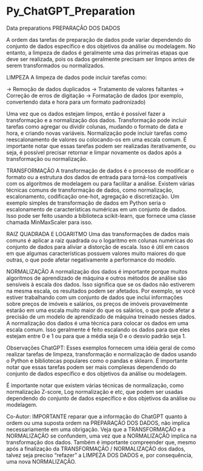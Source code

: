 # Py_ChatGPT_Preparation
Data preparations
PREPARAÇÃO DOS DADOS

A ordem das tarefas de preparação de dados pode variar dependendo do conjunto de dados específico e dos objetivos da análise ou modelagem. No entanto, a limpeza de dados é geralmente uma das primeiras etapas que deve ser realizada, pois os dados geralmente precisam ser limpos antes de serem transformados ou normalizados.

LIMPEZA
A limpeza de dados pode incluir tarefas como:

-> Remoção de dados duplicados
-> Tratamento de valores faltantes
-> Correção de erros de digitação
-> Formatação de dados (por exemplo, convertendo data e hora para um formato padronizado)

Uma vez que os dados estejam limpos, então é possível fazer a transformação e a normalização dos dados. Transformação pode incluir tarefas como agregar ou dividir colunas, mudando o formato de data e hora, e criando novas variáveis. Normalização pode incluir tarefas como reescalonamento de valores ou colocando-os em uma escala comum.
É importante notar que essas tarefas podem ser realizadas iterativamente, ou seja, é possível precisar retornar e limpar novamente os dados após a transformação ou normalização.

TRANSFORMAÇÃO
A transformação de dados é o processo de modificar o formato ou a estrutura dos dados de entrada para torná-los compatíveis com os algoritmos de modelagem ou para facilitar a análise. Existem várias técnicas comuns de transformação de dados, como normalização, escalonamento, codificação one-hot, agregação e discretização.
Um exemplo simples de transformação de dados em Python seria o escalonamento de características numéricas em um conjunto de dados. Isso pode ser feito usando a biblioteca scikit-learn, que fornece uma classe chamada MinMaxScaler para isso.

RAIZ QUADRADA E LOGARITMO
Uma das transformações de dados mais comuns é aplicar a raiz quadrada ou o logaritmo em colunas numéricas do conjunto de dados para aliviar a distorção de escala. Isso é útil em casos em que algumas características possuem valores muito maiores do que outras, o que pode afetar negativamente a performance do modelo.

NORMALIZAÇÃO
A normalização dos dados é importante porque muitos algoritmos de aprendizado de máquina e outros métodos de análise são sensíveis à escala dos dados. Isso significa que se os dados não estiverem na mesma escala, os resultados podem ser afetados. Por exemplo, se você estiver trabalhando com um conjunto de dados que inclui informações sobre preços de imóveis e salários, os preços de imóveis provavelmente estarão em uma escala muito maior do que os salários, o que pode afetar a precisão de um modelo de aprendizado de máquina treinado nesses dados.
A normalização dos dados é uma técnica para colocar os dados em uma escala comum. Isso geralmente é feito escalando os dados para que eles estejam entre 0 e 1 ou para que a média seja 0 e o desvio padrão seja 1.

Observações
ChatGPT:
Esses exemplos fornecem uma idéia geral de como realizar tarefas de limpeza, transformação e normalização de dados usando o Python e bibliotecas populares como o pandas e sklearn. É importante notar que essas tarefas podem ser mais complexas dependendo do conjunto de dados específico e dos objetivos da análise ou modelagem.

É importante notar que existem várias técnicas de normalização, como normalização Z-score, Log normalização e etc, que podem ser usadas dependendo do conjunto de dados específico e dos objetivos da análise ou modelagem.

Co-Autor:
IMPORTANTE reparar que a informação do ChatGPT quanto à ordem ou uma suposta ordem na PREPARAÇÃO DOS DADOS, não implica necessariamente em uma obrigação. Veja que a TRANSFORMAÇÃO  e a NORMALIZAÇÃO se confundem, uma vez que a NORMALIZAÇÃO implica na transformação dos dados. Também é importante compreender que, mesmo após a finalização da TRANSFORMAÇÃO / NORMALIZAÇÃO dos dados, talvez seja preciso “refazer” a LIMPEZA DOS DADOS e, por consequência, uma nova NORMALIZAÇÃO. 
